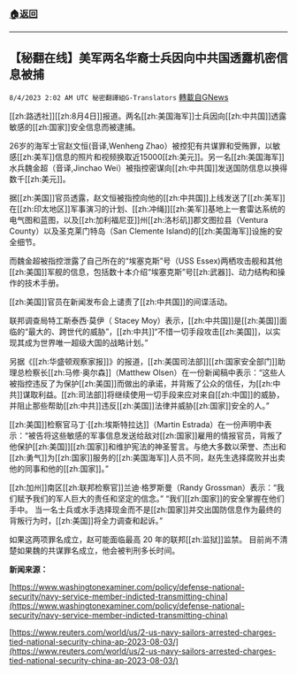 ###  [:house:返回](README.md)
---


## 【秘翻在线】美军两名华裔士兵因向中共国透露机密信息被捕
`8/4/2023 2:02 AM UTC 秘密翻譯組G-Translators` [轉載自GNews](https://gnews.org/articles/1522221)

[[zh:路透社]][[zh:8月4日]]报道。两名[[zh:美国海军]]士兵因向[[zh:中共国]]透露敏感的[[zh:国家]]安全信息而被逮捕。

26岁的海军士官赵文恒(音译,Wenheng Zhao）被控犯有共谋罪和受贿罪，以敏感[[zh:美军]]信息的照片和视频换取近15000[[zh:美元]]。另一名[[zh:美国海军]]水兵魏金超（音译,Jinchao Wei）被指控密谋向[[zh:中共国]]发送国防信息以换得数千[[zh:美元]]。

据[[zh:美国]]官员透露，赵文恒被指控向他的[[zh:中共国]]上线发送了[[zh:美军]]在[[zh:印太地区]]军事演习的计划、[[zh:冲绳]][[zh:美军]]基地上一套雷达系统的电气图和蓝图，以及[[zh:加利福尼亚]]州[[zh:洛杉矶]]郡文图拉县（Ventura County）以及圣克莱门特岛（San Clemente Island)的[[zh:美国海军]]设施的安全细节。

而魏金超被指控泄露了自己所在的“埃塞克斯”号（USS Essex)两栖攻击舰和其他[[zh:美国]]军舰的信息，包括数十本介绍“埃塞克斯”号[[zh:武器]]、动力结构和操作的技术手册。

[[zh:美国]]官员在新闻发布会上谴责了[[zh:中共国]]的间谍活动。

联邦调查局特工斯泰西·莫伊（ Stacey Moy）表示，[[zh:中共国]]是[[zh:美国]]面临的“最大的、跨世代的威胁”，[[zh:中共]]“不惜一切手段攻击[[zh:美国]]，以实现其成为世界唯一超级大国的战略计划。”

另据《[[zh:华盛顿观察家报]]》的报道，[[zh:美国司法部]][[zh:国家安全部门]]助理总检察长[[zh:马修·奥尔森]]（Matthew Olsen）在一份新闻稿中表示：“这些人被指控违反了为保护[[zh:美国]]而做出的承诺，并背叛了公众的信任，为[[zh:中共]]谋取利益。[[zh:司法部]]将继续使用一切手段来应对来自[[zh:中国]]的威胁，并阻止那些帮助[[zh:中共]]违反[[zh:美国]]法律并威胁[[zh:国家]]安全的人。”

[[zh:美国]]检察官马丁·[[zh:埃斯特拉达]]（Martin Estrada）在一份声明中表示：“被告将这些敏感的军事信息发送给敌对[[zh:国家]]雇用的情报官员，背叛了他保护[[zh:美国]][[zh:国家]]和维护宪法的神圣誓言。与绝大多数以荣誉、杰出和[[zh:勇气]]为[[zh:国家]]服务的[[zh:美国海军]]人员不同，赵先生选择腐败并出卖他的同事和他的[[zh:国家]]。”        

[[zh:加州]]南区[[zh:联邦检察官]]兰迪·格罗斯曼（Randy Grossman）表示：“我们赋予我们的军人巨大的责任和坚定的信念。”  “我们[[zh:国家]]的安全掌握在他们手中。 当一名士兵或水手选择现金而不是[[zh:国家]]并交出国防信息作为最终的背叛行为时，[[zh:美国]]将全力调查和起诉。”

如果这两项罪名成立，赵可能面临最高 20 年的联邦[[zh:监狱]]监禁。 目前尚不清楚如果魏的共谋罪名成立，他会被判刑多长时间。

**新闻来源：**

[https://www.washingtonexaminer.com/policy/defense-national-security/navy-service-member-indicted-transmitting-china](https://www.washingtonexaminer.com/policy/defense-national-security/navy-service-member-indicted-transmitting-china)

[https://www.reuters.com/world/us/2-us-navy-sailors-arrested-charges-tied-national-security-china-ap-2023-08-03/](https://www.reuters.com/world/us/2-us-navy-sailors-arrested-charges-tied-national-security-china-ap-2023-08-03/)
